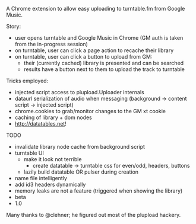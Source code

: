A Chrome extension to allow easy uploading to turntable.fm from Google Music.

Story:
* user opens turntable and Google Music in Chrome (GM auth is taken from the in-progress session)
* on turntable, user can click a page action to recache their library
* on turntable, user can click a button to upload from GM:
  * their (currently cached) library is presented and can be searched
  * results have a button next to them to upload the track to turntable


Tricks employed:
* injected script access to plupload.Uploader internals
* dataurl serialization of audio when messaging (background -> content script -> injected script)
* chrome.cookies to grab/monitor changes to the GM xt cookie
* caching of library + dom nodes
* http://datatables.net!


TODO
* invalidate library node cache from background script
* turntable UI
  * make it look not terrible
    * create datatable -> turntable css for even/odd, headers, buttons
  * lazily build datatable OR pulser during creation
* name file intelligently
* add id3 headers dynamically
* memory leaks are not a feature (triggered when showing the library)
* beta
* 1.0

Many thanks to @clehner; he figured out most of the plupload hackery.
